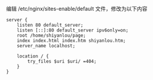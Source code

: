 编辑 /etc/nginx/sites-enable/default 文件，修改为以下内容

```
server {
    listen 80 default_server;
    listen [::]:80 default_server ipv6only=on;
    root /home/shiyanlou/page;
    index index.html index.htm shiyanlou.htm;
    server_name localhost;

    location / {
        try_files $uri $uri/ =404;
    }
}
```